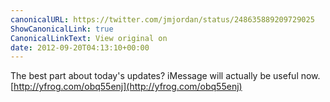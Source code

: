 ```yaml
---
canonicalURL: https://twitter.com/jmjordan/status/248635889209729025
ShowCanonicalLink: true
CanonicalLinkText: View original on
date: 2012-09-20T04:13:10+00:00
---
```

The best part about today's updates? iMessage will actually be useful now. [http://yfrog.com/obq55enj](http://yfrog.com/obq55enj)